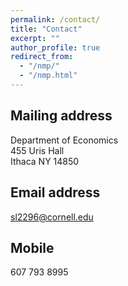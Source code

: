 ```yaml
---
permalink: /contact/
title: "Contact"
excerpt: ""
author_profile: true
redirect_from: 
  - "/nmp/"
  - "/nmp.html"
---
```


## Mailing address
Department of Economics </br>
455 Uris Hall </br>
Ithaca NY 14850

## Email address
sl2296@cornell.edu

## Mobile
607 793 8995
